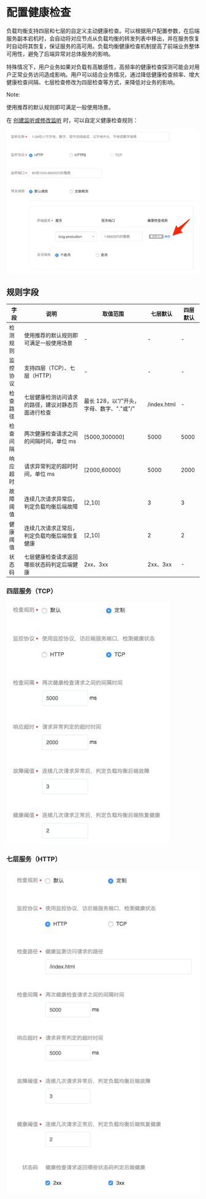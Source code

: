 # 配置健康检查

负载均衡支持四层和七层的自定义主动健康检查。可以根据用户配置参数，在后端服务副本宕机时，会自动将对应节点从负载均衡的转发列表中移出，并在服务恢复时自动将其恢复，保证服务的高可用。负载均衡健康检查机制提高了前端业务整体可用性，避免了后端异常对总体服务的影响。

特殊情况下，用户业务如果对负载有高敏感性，高频率的健康检查探测可能会对用户正常业务访问造成影响。用户可以结合业务情况，通过降低健康检查频率、增大健康检查间隔、七层检查修改为四层检查等方式，来降低对业务的影响。

<span>Note:</span><div class="alertContent">使用推荐的默认规则即可满足一般使用场景。</div>


在 [创建监听或修改监听](http://support.c.163.com/md.html#!计算服务/负载均衡/使用指南/创建负载均衡.md) 时，可以自定义健康检查规则：

![](../image/运维指南-健康检查-修改规则.png)


## 规则字段

|   字段   |                        说明                        |                  取值范围                 |   七层默认  | 四层默认 |
|----------|----------------------------------------------------|-------------------------------------------|-------------|----------|
| 检测规则 | 使用推荐的默认规则即可满足一般使用场景 | -                                         | -           | -        |
| 监控协议 | 支持四层（TCP）、七层（HTTP）                      | -                                         | -           | -        |
| 检查路径 | 七层健康检测访问请求的路径，建议对静态页面进行检查 | 最长 128，以“/”开头，字母、数字、"."或"/" | /index.html | -        |
| 检查间隔 | 两次健康检查请求之间的间隔时间，单位 ms            | [5000,300000]                             | 5000        | 5000     |
| 响应超时 | 请求异常判定的超时时间，单位 ms                    | [2000,60000]                              | 5000        | 2000     |
| 故障阈值 | 连续几次请求异常后，判定负载均衡后端故障           | [2,10]                                    | 3           | 3        |
| 健康阈值 | 连续几次请求正常后，判定负载均衡后端恢复健康       | [2,10]                                    | 2           | 2        |
| 状态码   | 七层健康检查请求返回哪些状态码判定后端健康         | 2xx、3xx                                  | 2xx、3xx    | -        |


### 四层服务（TCP）

![](../image/运维指南-健康检查-四层配置.png)

### 七层服务（HTTP）

![](../image/运维指南-健康检查-七层配置.png)